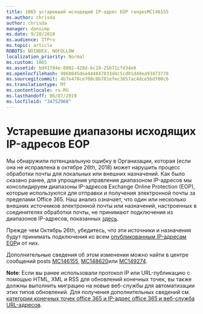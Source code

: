 ```yaml
---
title: 1065 устаревший исходящий IP-адрес EOP rangesMC146155
ms.author: chrisda
author: chrisda
manager: dansimp
ms.date: 9/28/2018
ms.audience: ITPro
ms.topic: article
ROBOTS: NOINDEX, NOFOLLOW
localization_priority: Normal
ms.custom: 1065
ms.assetid: bd41784e-8002-428d-bc19-25671cfd34e8
ms.openlocfilehash: 9860845dea444847833d4c5cd01d49ea93473778
ms.sourcegitcommit: 4b7e478ce700c0b781efec3857ac4dce5bdf00c6
ms.translationtype: MT
ms.contentlocale: ru-RU
ms.lasthandoff: 06/07/2019
ms.locfileid: "34752968"
---
```

# <a name="deprecation-of-eop-outbound-ip-address-ranges"></a>Устаревшие диапазоны исходящих IP-адресов EOP

Мы обнаружили потенциальную ошибку в Организации, которая (если она не исправлена в октябре 26th, 2018) может нарушить процесс обработки почты для локальных или внешних назначений. Как было сказано ранее, для упрощения управления диапазоном IP-адресов мы консолидируем диапазоны IP-адресов Exchange Online Protection (EOP), которые используются для отправки и получения электронной почты за пределами Office 365. Наш анализ означает, что один или несколько внешних источников электронной почты или назначений, настроенных в соединителях обработки почты, не принимают подключения из диапазонов IP-адресов, показанных [здесь](https://docs.microsoft.com/office365/SecurityCompliance/eop/exchange-online-protection-ip-addresses).

Прежде чем Октябрь 26th, убедитесь, что эти источники и назначения будут принимать подключения ко всем [опубликованным IP-адресам EOP](https://docs.microsoft.com/office365/SecurityCompliance/eop/exchange-online-protection-ip-addresses)и от них.

Дополнительные сведения об этом изменении можно найти в центре сообщений posts [MC146155](https://portal.office.com/AdminPortal/home?switchtomodern=true#/MessageCenter?id=MC146155), [MC148620](https://portal.office.com/AdminPortal/home?switchtomodern=true#/MessageCenter?id=MC148620)или [MC149274](https://portal.office.com/AdminPortal/home?switchtomodern=true#/MessageCenter?id=MC149274).

**Note**: Если вы ранее использовали протокол IP или URL-публикацию с помощью HTML, XML и RSS для обновлений конечных точек, вы также должны выполнить миграцию на новые веб-службы для автоматизации этих типов обновлений. Для получения дополнительных сведений см. [категории конечных точек office 365 и IP-адрес office 365 и веб-служба URL-адресов](https://techcommunity.microsoft.com/t5/Office-365-Blog/Announcing-Office-365-endpoint-categories-and-Office-365-IP/ba-p/177638).
